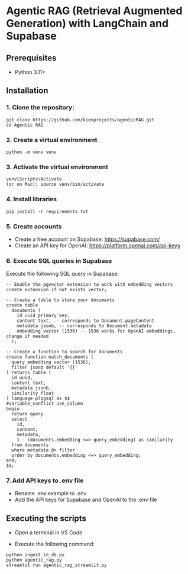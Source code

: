 <h1>Agentic RAG (Retrieval Augmented Generation) with LangChain and Supabase</h1>




<h2>Prerequisites</h2>
<ul>
  <li>Python 3.11+</li>
</ul>

<h2>Installation</h2>
<h3>1. Clone the repository:</h3>

```
git clone https://github.com/kienprojects/agenticRAG.git
cd Agentic RAG
```

<h3>2. Create a virtual environment</h3>

```
python -m venv venv
```

<h3>3. Activate the virtual environment</h3>

```
venv\Scripts\Activate
(or on Mac): source venv/bin/activate
```

<h3>4. Install libraries</h3>

```
pip install -r requirements.txt
```

<h3>5. Create accounts</h3>

- Create a free account on Supabase: https://supabase.com/
- Create an API key for OpenAI: https://platform.openai.com/api-keys

<h3>6. Execute SQL queries in Supabase</h3>

Execute the following SQL query in Supabase:

```
-- Enable the pgvector extension to work with embedding vectors
create extension if not exists vector;

-- Create a table to store your documents
create table
  documents (
    id uuid primary key,
    content text, -- corresponds to Document.pageContent
    metadata jsonb, -- corresponds to Document.metadata
    embedding vector (1536) -- 1536 works for OpenAI embeddings, change if needed
  );

-- Create a function to search for documents
create function match_documents (
  query_embedding vector (1536),
  filter jsonb default '{}'
) returns table (
  id uuid,
  content text,
  metadata jsonb,
  similarity float
) language plpgsql as $$
#variable_conflict use_column
begin
  return query
  select
    id,
    content,
    metadata,
    1 - (documents.embedding <=> query_embedding) as similarity
  from documents
  where metadata @> filter
  order by documents.embedding <=> query_embedding;
end;
$$;
```

<h3>7. Add API keys to .env file</h3>

- Rename .env.example to .env
- Add the API keys for Supabase and OpenAI to the .env file

<h2>Executing the scripts</h2>

- Open a terminal in VS Code

- Execute the following command:

```
python ingest_in_db.py
python agentic_rag.py
streamlit run agentic_rag_streamlit.py
```


